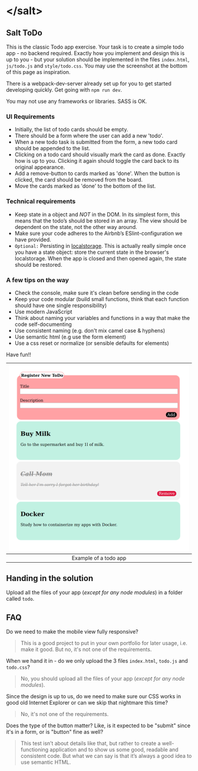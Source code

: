 # &lt;/salt&gt;

## Salt ToDo

This is the classic Todo app exercise. Your task is to create a simple todo app - no backend required.
Exactly how you implement and design this is up to you - but your solution should be implemented in the files `index.html`, `js/todo.js` and `style/todo.css`. You may use the screenshot at the bottom of this page as inspiration.

There is a webpack-dev-server already set up for you to get started developing quickly. Get going with `npm run dev`.

You may not use any frameworks or libraries. SASS is OK.

### UI Requirements

- Initially, the list of todo cards should be empty.
- There should be a form where the user can add a new 'todo'.
- When a new todo task is submitted from the form, a new todo card should be appended to the list.
- Clicking on a todo card should visually mark the card as done. Exactly how is up to you. Clicking it again should toggle the card back to its original appearance.
- Add a remove-button to cards marked as 'done'. When the button is clicked, the card should be removed from the board.
- Move the cards marked as 'done' to the bottom of the list.

### Technical requirements

- Keep state in a object and _NOT_ in the DOM. In its simplest form, this means that the todo’s should be stored in an array. The view should be dependent on the state, not the other way around.
- Make sure your code adheres to the Airbnb’s ESlint-configuration we have provided.
- `Optional:` Persisting in [localstorage](https://developer.mozilla.org/en-US/docs/Web/API/Window/localStorage). This is actually really simple once you have a state object: store the current state in the browser's localstorage. When the app is closed and then opened again, the state should be restored.

### A few tips on the way

- Check the console, make sure it's clean before sending in the code
- Keep your code modular (build small functions, think that each function should have one single responsibility)
- Use modern JavaScript
- Think about naming your variables and functions in a way that make the code self-documenting
- Use consistent naming (e.g. don't mix camel case & hyphens)
- Use semantic html (e.g use the form element)
- Use a css reset or normalize (or sensible defaults for elements)

Have fun!!

|   ![Todo](todo.png)   |
| :-------------------: |
| Example of a todo app |

## Handing in the solution

Upload all the files of your app (_except for any node modules_) in a folder called `todo`.

## FAQ

Do we need to make the mobile view fully responsive?

> This is a good project to put in your own portfolio for later usage, i.e. make it good. But no, it's not one of the requirements.

When we hand it in - do we only upload the 3 files `index.html`, `todo.js` and `todo.css`?

> No, you should upload all the files of your app (_except for any node modules_).

Since the design is up to us, do we need to make sure our CSS works in good old Internet Explorer or can we skip that nightmare this time?

> No, it's not one of the requirements.

Does the type of the button matter? Like, is it expected to be "submit" since it's in a form, or is "button" fine as well?

> This test isn’t about details like that, but rather to create a well-functioning application and to show us some good, readable and consistent code. But what we can say is that it’s always a good idea to use semantic HTML.
